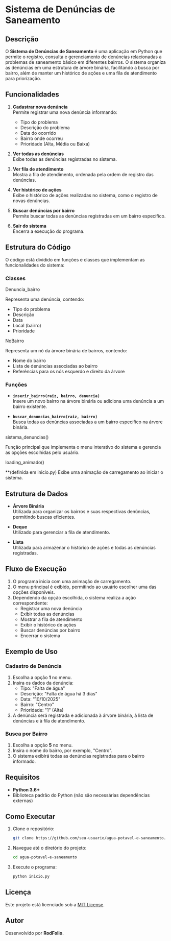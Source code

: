 # Sistema de Denúncias de Saneamento

## Descrição
O **Sistema de Denúncias de Saneamento** é uma aplicação em Python que permite o registro, consulta e gerenciamento de denúncias relacionadas a problemas de saneamento básico em diferentes bairros. O sistema organiza as denúncias em uma estrutura de árvore binária, facilitando a busca por bairro, além de manter um histórico de ações e uma fila de atendimento para priorização.

## Funcionalidades
1. **Cadastrar nova denúncia**  
   Permite registrar uma nova denúncia informando:
   - Tipo do problema
   - Descrição do problema
   - Data do ocorrido
   - Bairro onde ocorreu
   - Prioridade (Alta, Média ou Baixa)

2. **Ver todas as denúncias**  
   Exibe todas as denúncias registradas no sistema.

3. **Ver fila de atendimento**  
   Mostra a fila de atendimento, ordenada pela ordem de registro das denúncias.

4. **Ver histórico de ações**  
   Exibe o histórico de ações realizadas no sistema, como o registro de novas denúncias.

5. **Buscar denúncias por bairro**  
   Permite buscar todas as denúncias registradas em um bairro específico.

6. **Sair do sistema**  
   Encerra a execução do programa.

## Estrutura do Código
O código está dividido em funções e classes que implementam as funcionalidades do sistema:

### Classes

Denuncia_bairro
 
  Representa uma denúncia, contendo:
  - Tipo do problema
  - Descrição
  - Data
  - Local (bairro)
  - Prioridade

NoBairro

  Representa um nó da árvore binária de bairros, contendo:
  - Nome do bairro
  - Lista de denúncias associadas ao bairro
  - Referências para os nós esquerdo e direito da árvore

### Funções
- **`inserir_bairro(raiz, bairro, denuncia)`**  
  Insere um novo bairro na árvore binária ou adiciona uma denúncia a um bairro existente.

- **`buscar_denuncias_bairro(raiz, bairro)`**  
  Busca todas as denúncias associadas a um bairro específico na árvore binária.

sistema_denuncias()

  Função principal que implementa o menu interativo do sistema e gerencia as opções escolhidas pelo usuário.


loading_animado()

**(definida em inicio.py)
  Exibe uma animação de carregamento ao iniciar o sistema.

## Estrutura de Dados
- **Árvore Binária**  
  Utilizada para organizar os bairros e suas respectivas denúncias, permitindo buscas eficientes.

- **Deque**  
  Utilizado para gerenciar a fila de atendimento.

- **Lista**  
  Utilizada para armazenar o histórico de ações e todas as denúncias registradas.

## Fluxo de Execução
1. O programa inicia com uma animação de carregamento.
2. O menu principal é exibido, permitindo ao usuário escolher uma das opções disponíveis.
3. Dependendo da opção escolhida, o sistema realiza a ação correspondente:
   - Registrar uma nova denúncia
   - Exibir todas as denúncias
   - Mostrar a fila de atendimento
   - Exibir o histórico de ações
   - Buscar denúncias por bairro
   - Encerrar o sistema

## Exemplo de Uso
### Cadastro de Denúncia
1. Escolha a opção **1** no menu.
2. Insira os dados da denúncia:
   - Tipo: "Falta de água"
   - Descrição: "Falta de água há 3 dias"
   - Data: "10/10/2025"
   - Bairro: "Centro"
   - Prioridade: "1" (Alta)
3. A denúncia será registrada e adicionada à árvore binária, à lista de denúncias e à fila de atendimento.

### Busca por Bairro
1. Escolha a opção **5** no menu.
2. Insira o nome do bairro, por exemplo, "Centro".
3. O sistema exibirá todas as denúncias registradas para o bairro informado.

## Requisitos
- **Python 3.6+**
- Biblioteca padrão do Python (não são necessárias dependências externas)

## Como Executar
1. Clone o repositório:
   ```bash
   git clone https://github.com/seu-usuario/agua-potavel-e-saneamento.git
   ```
2. Navegue até o diretório do projeto:
   ```bash
   cd agua-potavel-e-saneamento
   ```
3. Execute o programa:
   ```bash
   python inicio.py
   ```

## Licença
Este projeto está licenciado sob a [MIT License](LICENSE).

## Autor
Desenvolvido por **RodFolio**.